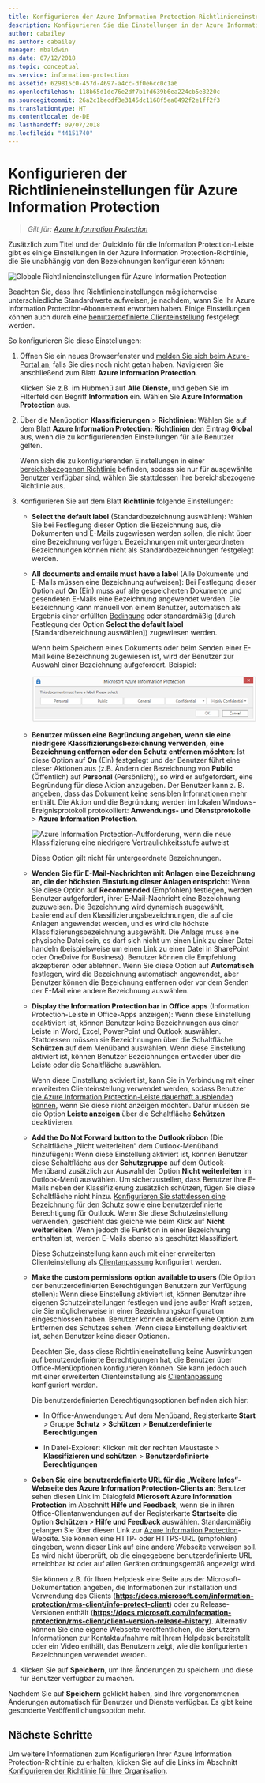 ```yaml
---
title: Konfigurieren der Azure Information Protection-Richtlinieneinstellungen
description: Konfigurieren Sie die Einstellungen in der Azure Information Protection-Richtlinie, die für alle Benutzer und alle Geräte gelten.
author: cabailey
ms.author: cabailey
manager: mbaldwin
ms.date: 07/12/2018
ms.topic: conceptual
ms.service: information-protection
ms.assetid: 629815c0-457d-4697-a4cc-df0e6cc0c1a6
ms.openlocfilehash: 118b65d1dc76e2df7b1fd639b6ea224cb5e8220c
ms.sourcegitcommit: 26a2c1becdf3e3145dc1168f5ea8492f2e1ff2f3
ms.translationtype: HT
ms.contentlocale: de-DE
ms.lasthandoff: 09/07/2018
ms.locfileid: "44151740"
---
```

# <a name="how-to-configure-the-policy-settings-for-azure-information-protection"></a>Konfigurieren der Richtlinieneinstellungen für Azure Information Protection

>*Gilt für: [Azure Information Protection](https://azure.microsoft.com/pricing/details/information-protection)*

Zusätzlich zum Titel und der QuickInfo für die Information Protection-Leiste gibt es einige Einstellungen in der Azure Information Protection-Richtlinie, die Sie unabhängig von den Bezeichnungen konfigurieren können:

![Globale Richtlinieneinstellungen für Azure Information Protection](./media/info-protect-policy-default-settingsv3.png)

Beachten Sie, dass Ihre Richtlinieneinstellungen möglicherweise unterschiedliche Standardwerte aufweisen, je nachdem, wann Sie Ihr Azure Information Protection-Abonnement erworben haben. Einige Einstellungen können auch durch eine [benutzerdefinierte Clienteinstellung](./rms-client/client-admin-guide-customizations.md) festgelegt werden.

So konfigurieren Sie diese Einstellungen:

1. Öffnen Sie ein neues Browserfenster und [melden Sie sich beim Azure-Portal an](configure-policy.md#signing-in-to-the-azure-portal), falls Sie dies noch nicht getan haben. Navigieren Sie anschließend zum Blatt **Azure Information Protection**.
    
    Klicken Sie z.B. im Hubmenü auf **Alle Dienste**, und geben Sie im Filterfeld den Begriff **Information** ein. Wählen Sie **Azure Information Protection** aus.

2. Über die Menüoption **Klassifizierungen** > **Richtlinien**: Wählen Sie auf dem Blatt **Azure Information Protection: Richtlinien** den Eintrag **Global** aus, wenn die zu konfigurierenden Einstellungen für alle Benutzer gelten.
    
    Wenn sich die zu konfigurierenden Einstellungen in einer [bereichsbezogenen Richtlinie](configure-policy-scope.md) befinden, sodass sie nur für ausgewählte Benutzer verfügbar sind, wählen Sie stattdessen Ihre bereichsbezogene Richtlinie aus.

3. Konfigurieren Sie auf dem Blatt **Richtlinie** folgende Einstellungen:
    
    - **Select the default label** (Standardbezeichnung auswählen): Wählen Sie bei Festlegung dieser Option die Bezeichnung aus, die Dokumenten und E-Mails zugewiesen werden sollen, die nicht über eine Bezeichnung verfügen. Bezeichnungen mit untergeordneten Bezeichnungen können nicht als Standardbezeichnungen festgelegt werden. 
    
    - **All documents and emails must have a label** (Alle Dokumente und E-Mails müssen eine Bezeichnung aufweisen): Bei Festlegung dieser Option auf **On** (Ein) muss auf alle gespeicherten Dokumente und gesendeten E-Mails eine Bezeichnung angewendet werden. Die Bezeichnung kann manuell von einem Benutzer, automatisch als Ergebnis einer erfüllten [Bedingung](configure-policy-classification.md) oder standardmäßig (durch Festlegung der Option **Select the default label** [Standardbezeichnung auswählen]) zugewiesen werden.
        
        Wenn beim Speichern eines Dokuments oder beim Senden einer E-Mail keine Bezeichnung zugewiesen ist, wird der Benutzer zur Auswahl einer Bezeichnung aufgefordert. Beispiel:
        
        ![Azure Information Protection-Aufforderung, wenn Beschriftung erzwungen wird](./media/info-protect-enforce-labelv2.png)
        
    - **Benutzer müssen eine Begründung angeben, wenn sie eine niedrigere Klassifizierungsbezeichnung verwenden, eine Bezeichnung entfernen oder den Schutz entfernen möchten**: Ist diese Option auf **On** (Ein) festgelegt und der Benutzer führt eine dieser Aktionen aus (z.B. Ändern der Bezeichnung von **Public** (Öffentlich) auf **Personal** (Persönlich)), so wird er aufgefordert, eine Begründung für diese Aktion anzugeben. Der Benutzer kann z. B. angeben, dass das Dokument keine sensiblen Informationen mehr enthält. Die Aktion und die Begründung werden im lokalen Windows-Ereignisprotokoll protokolliert: **Anwendungs- und Dienstprotokolle** > **Azure Information Protection**.  
        
        ![Azure Information Protection-Aufforderung, wenn die neue Klassifizierung eine niedrigere Vertraulichkeitsstufe aufweist](./media/info-protect-lower-justification.png)
        
        Diese Option gilt nicht für untergeordnete Bezeichnungen.
        
    - **Wenden Sie für E-Mail-Nachrichten mit Anlagen eine Bezeichnung an, die der höchsten Einstufung dieser Anlagen entspricht**: Wenn Sie diese Option auf **Recommended** (Empfohlen) festlegen, werden Benutzer aufgefordert, ihrer E-Mail-Nachricht eine Bezeichnung zuzuweisen. Die Bezeichnung wird dynamisch ausgewählt, basierend auf den Klassifizierungsbezeichnungen, die auf die Anlagen angewendet werden, und es wird die höchste Klassifizierungsbezeichnung ausgewählt. Die Anlage muss eine physische Datei sein, es darf sich nicht um einen Link zu einer Datei handeln (beispielsweise um einen Link zu einer Datei in SharePoint oder OneDrive for Business). Benutzer können die Empfehlung akzeptieren oder ablehnen. Wenn Sie diese Option auf **Automatisch** festlegen, wird die Bezeichnung automatisch angewendet, aber Benutzer können die Bezeichnung entfernen oder vor dem Senden der E-Mail eine andere Bezeichnung auswählen.  
    
    - **Display the Information Protection bar in Office apps** (Information Protection-Leiste in Office-Apps anzeigen): Wenn diese Einstellung deaktiviert ist, können Benutzer keine Bezeichnungen aus einer Leiste in Word, Excel, PowerPoint und Outlook auswählen. Stattdessen müssen sie Bezeichnungen über die Schaltfläche **Schützen** auf dem Menüband auswählen. Wenn diese Einstellung aktiviert ist, können Benutzer Bezeichnungen entweder über die Leiste oder die Schaltfläche auswählen.
        
        Wenn diese Einstellung aktiviert ist, kann Sie in Verbindung mit einer erweiterten Clienteinstellung verwendet werden, sodass Benutzer [die Azure Information Protection-Leiste dauerhaft ausblenden können](./rms-client/client-admin-guide-customizations.md#permanently-hide-the-azure-information-protection-bar), wenn Sie diese nicht anzeigen möchten. Dafür müssen sie die Option **Leiste anzeigen** über die Schaltfläche **Schützen** deaktivieren.
    
    - **Add the Do Not Forward button to the Outlook ribbon** (Die Schaltfläche „Nicht weiterleiten“ dem Outlook-Menüband hinzufügen): Wenn diese Einstellung aktiviert ist, können Benutzer diese Schaltfläche aus der **Schutzgruppe** auf dem Outlook-Menüband zusätzlich zur Auswahl der Option **Nicht weiterleiten** im Outlook-Menü auswählen. Um sicherzustellen, dass Benutzer ihre E-Mails neben der Klassifizierung zusätzlich schützen, fügen Sie diese Schaltfläche nicht hinzu. [Konfigurieren Sie stattdessen eine Bezeichnung für den Schutz](configure-policy-protection.md) sowie eine benutzerdefinierte Berechtigung für Outlook. Wenn Sie diese Schutzeinstellung verwenden, geschieht das gleiche wie beim Klick auf **Nicht weiterleiten**. Wenn jedoch die Funktion in einer Bezeichnung enthalten ist, werden E-Mails ebenso als geschützt klassifiziert.
    
        Diese Schutzeinstellung kann auch mit einer erweiterten Clienteinstellung als [Clientanpassung](./rms-client/client-admin-guide-customizations.md#hide-or-show-the-do-not-forward-button-in-outlook) konfiguriert werden.
    
    - **Make the custom permissions option available to users** (Die Option der benutzerdefinierten Berechtigungen Benutzern zur Verfügung stellen): Wenn diese Einstellung aktiviert ist, können Benutzer ihre eigenen Schutzeinstellungen festlegen und jene außer Kraft setzen, die Sie möglicherweise in einer Bezeichnungskonfiguration eingeschlossen haben. Benutzer können außerdem eine Option zum Entfernen des Schutzes sehen. Wenn diese Einstellung deaktiviert ist, sehen Benutzer keine dieser Optionen.
        
        Beachten Sie, dass diese Richtlinieneinstellung keine Auswirkungen auf benutzerdefinierte Berechtigungen hat, die Benutzer über Office-Menüoptionen konfigurieren können. Sie kann jedoch auch mit einer erweiterten Clienteinstellung als [Clientanpassung](./rms-client/client-admin-guide-customizations.md#make-the-custom-permissions-options-available-or-unavailable-to-users) konfiguriert werden.
        
        Die benutzerdefinierten Berechtigungsoptionen befinden sich hier:
        
        - In Office-Anwendungen: Auf dem Menüband, Registerkarte **Start** > Gruppe **Schutz** > **Schützen** > **Benutzerdefinierte Berechtigungen**
        
        - In Datei-Explorer: Klicken mit der rechten Maustaste > **Klassifizieren und schützen** > **Benutzerdefinierte Berechtigungen**
    
    - **Geben Sie eine benutzerdefinierte URL für die „Weitere Infos“-Webseite des Azure Information Protection-Clients an**: Benutzer sehen diesen Link im Dialogfeld **Microsoft Azure Information Protection** im Abschnitt **Hilfe und Feedback**, wenn sie in ihren Office-Clientanwendungen auf der Registerkarte **Startseite** die Option **Schützen** > **Hilfe und Feedback** auswählen. Standardmäßig gelangen Sie über diesen Link zur [Azure Information Protection](https://www.microsoft.com/cloud-platform/azure-information-protection)-Website. Sie können eine HTTP- oder HTTPS-URL (empfohlen) eingeben, wenn dieser Link auf eine andere Webseite verweisen soll. Es wird nicht überprüft, ob die eingegebene benutzerdefinierte URL erreichbar ist oder auf allen Geräten ordnungsgemäß angezeigt wird.
        
        Sie können z.B. für Ihren Helpdesk eine Seite aus der Microsoft-Dokumentation angeben, die Informationen zur Installation und Verwendung des Clients (**https://docs.microsoft.com/information-protection/rms-client/info-protect-client**) oder zu Release-Versionen enthält (**https://docs.microsoft.com/information-protection/rms-client/client-version-release-history**). Alternativ können Sie eine eigene Webseite veröffentlichen, die Benutzern Informationen zur Kontaktaufnahme mit Ihrem Helpdesk bereitstellt oder ein Video enthält, das Benutzern zeigt, wie die konfigurierten Bezeichnungen verwendet werden.

3. Klicken Sie auf **Speichern**, um Ihre Änderungen zu speichern und diese für Benutzer verfügbar zu machen.

Nachdem Sie auf **Speichern** geklickt haben, sind Ihre vorgenommenen Änderungen automatisch für Benutzer und Dienste verfügbar. Es gibt keine gesonderte Veröffentlichungsoption mehr.

## <a name="next-steps"></a>Nächste Schritte

Um weitere Informationen zum Konfigurieren Ihrer Azure Information Protection-Richtlinie zu erhalten, klicken Sie auf die Links im Abschnitt [Konfigurieren der Richtlinie für Ihre Organisation](configure-policy.md#configuring-your-organizations-policy).  

